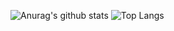 ![Anurag's github stats](https://github-readme-stats.vercel.app/api?username=mojtabakaviani&show_icons=true)
![Top Langs](https://github-readme-stats.vercel.app/api/top-langs/?username=mojtabakaviani)
